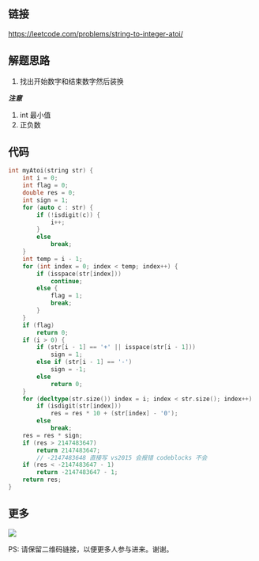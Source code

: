 ## 链接


https://leetcode.com/problems/string-to-integer-atoi/


## 解题思路
1. 找出开始数字和结束数字然后装换

***注意***
1. int 最小值
2. 正负数



## 代码






```c++
int myAtoi(string str) {
	int i = 0;
	int flag = 0;
	double res = 0;
	int sign = 1;
	for (auto c : str) {
		if (!isdigit(c)) {
			i++;
		}
		else
			break;
	}
	int temp = i - 1;
	for (int index = 0; index < temp; index++) {
		if (isspace(str[index]))
			continue;
		else {
			flag = 1;
			break;
		}
	}
	if (flag)
		return 0;
	if (i > 0) {
		if (str[i - 1] == '+' || isspace(str[i - 1]))
			sign = 1;
		else if (str[i - 1] == '-')
			sign = -1;
		else
			return 0;
	}
	for (decltype(str.size()) index = i; index < str.size(); index++)
		if (isdigit(str[index]))
			res = res * 10 + (str[index] - '0');
		else
			break;
	res = res * sign;
	if (res > 2147483647)
		return 2147483647;
		// -2147483648 直接写 vs2015 会报错 codeblocks 不会
	if (res < -2147483647 - 1)
		return -2147483647 - 1;
	return res;
}

```



## 更多

![](https://github.com/githubwoniu/learnprogram/blob/master/image/erweima.png)

PS: 请保留二维码链接，以便更多人参与进来。谢谢。